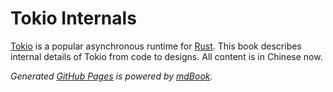 # Tokio Internals

[Tokio](https://github.com/tokio-rs/tokio) is a popular asynchronous runtime for [Rust](https://rust-lang.org/).
This book describes internal details of Tokio from code to designs. All content is in Chinese now.

*Generated [GitHub Pages](https://tony612.github.io/tokio-internals/) is powered by [mdBook](https://github.com/rust-lang/mdBook).*
